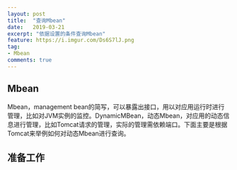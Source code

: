 ```yaml
---
layout: post
title:  "查询Mbean"
date:   2019-03-21
excerpt: "依据设置的条件查询Mbean"
feature: https://i.imgur.com/Ds6S7lJ.png
tag:
- Mbean
comments: true
---
```


## Mbean
Mbean，management bean的简写，可以暴露出接口，用以对应用运行时进行管理，比如对JVM实例的监控。DynamicMBean，动态Mbean，对应用的动态信息进行管理，比如Tomcat请求的管理，实际的管理需依赖端口。下面主要是根据Tomcat来举例如何对动态Mbean进行查询。

## 准备工作

